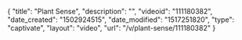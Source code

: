 {
    "title": "Plant Sense",
    "description": "",
    "videoid": "111180382",
    "date_created": "1502924515",
    "date_modified": "1517251820",
    "type": "captivate",
    "layout": "video",
    "url": "\/v\/plant-sense\/111180382"
}